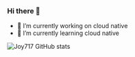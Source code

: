 ### Hi there 👋


- 🔭 I’m currently working on cloud native
- 🌱 I’m currently learning cloud native

![Joy717 GitHub stats](https://github-readme-stats.vercel.app/api?username=joy717&show_icons=true&theme=transparent)

